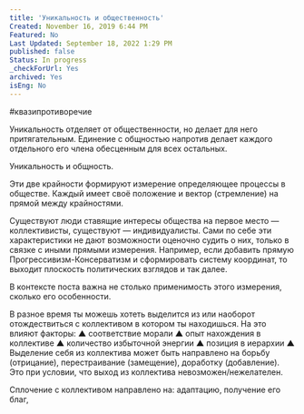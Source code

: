 ```yaml
---
title: 'Уникальность и общественность'
Created: November 16, 2019 6:44 PM
Featured: No
Last Updated: September 18, 2022 1:29 PM
published: false
Status: In progress
_checkForUrl: Yes
archived: Yes
isEng: No
---
```


#квазипротиворечие

Уникальность отделяет от общественности, но делает для него притягательным. Единение с общностью напротив делает каждого отдельного его члена обесценным для всех остальных.

Уникальность и общность.

Эти две крайности формируют измерение определяющее процессы в обществе. Каждый имеет своё положение и вектор (стремление) на прямой между крайностями.

Существуют люди ставящие интересы общества на первое место — коллективисты, существуют — индивидуалисты. Сами по себе эти характеристики не дают возможности оценочно судить о них, только в связке с иными прямыми измерения. Например, если добавить прямую Прогрессивизм-Консерватизм и сформировать систему координат, то выходит плоскость политических взглядов и так далее.

В контексте поста важна не столько применимость этого измерения, сколько его особенности.

В разное время ты можешь хотеть выделится из или наоборот отождествиться с коллективом в котором ты находишься. На это влияют факторы:
▲ соответствие морали
▲ опыт нахождения в коллективе
▲ количество избыточной энергии
▲ позиция в иерархии
▲
Выделение себя из коллектива может быть направлено на борьбу (отрицание), перестраивание (замещение), доработку (добавление). Это при условии, что выход из коллектива невозможен/нежелателен.

Сплочение с коллективом направлено на:
адаптацию, получение его благ,